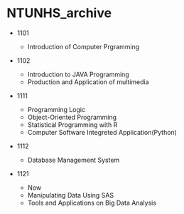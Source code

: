 # NTUNHS_archive

- 1101
  - Introduction of Computer Prgramming

- 1102
  - Introduction to JAVA Programming
  - Production and Application of multimedia

- 1111
  - Programming Logic
  - Object-Oriented Programming
  - Statistical Programming with R
  - Computer Software Integreted Application(Python)
 
- 1112
  -  Database Management System
    
- 1121
  - Now
  - Manipulating Data Using SAS
  - Tools and Applications on Big Data Analysis
